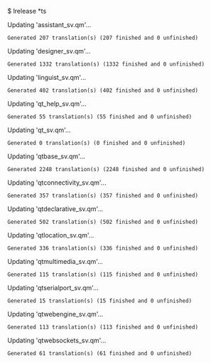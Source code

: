 $ lrelease *ts

Updating 'assistant_sv.qm'...

    Generated 207 translation(s) (207 finished and 0 unfinished)
    
Updating 'designer_sv.qm'...

    Generated 1332 translation(s) (1332 finished and 0 unfinished)
    
Updating 'linguist_sv.qm'...

    Generated 402 translation(s) (402 finished and 0 unfinished)
    
Updating 'qt_help_sv.qm'...

    Generated 55 translation(s) (55 finished and 0 unfinished)
    
Updating 'qt_sv.qm'...

    Generated 0 translation(s) (0 finished and 0 unfinished)
    
Updating 'qtbase_sv.qm'...

    Generated 2248 translation(s) (2248 finished and 0 unfinished)
    
Updating 'qtconnectivity_sv.qm'...

    Generated 357 translation(s) (357 finished and 0 unfinished)
    
Updating 'qtdeclarative_sv.qm'...

    Generated 502 translation(s) (502 finished and 0 unfinished)
    
Updating 'qtlocation_sv.qm'...

    Generated 336 translation(s) (336 finished and 0 unfinished)
    
Updating 'qtmultimedia_sv.qm'...

    Generated 115 translation(s) (115 finished and 0 unfinished)
    
Updating 'qtserialport_sv.qm'...

    Generated 15 translation(s) (15 finished and 0 unfinished)
    
Updating 'qtwebengine_sv.qm'...

    Generated 113 translation(s) (113 finished and 0 unfinished)
    
Updating 'qtwebsockets_sv.qm'...

    Generated 61 translation(s) (61 finished and 0 unfinished)
    
